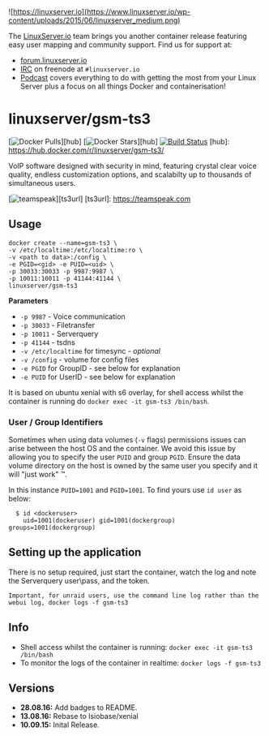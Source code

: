 ![https://linuxserver.io](https://www.linuxserver.io/wp-content/uploads/2015/06/linuxserver_medium.png)

The [LinuxServer.io](https://linuxserver.io) team brings you another container release featuring easy user mapping and community support. Find us for support at:
* [forum.linuxserver.io](https://forum.linuxserver.io)
* [IRC](https://www.linuxserver.io/index.php/irc/) on freenode at `#linuxserver.io`
* [Podcast](https://www.linuxserver.io/index.php/category/podcast/) covers everything to do with getting the most from your Linux Server plus a focus on all things Docker and containerisation!

# linuxserver/gsm-ts3
[![Docker Pulls](https://img.shields.io/docker/pulls/linuxserver/gsm-ts3.svg)][hub]
[![Docker Stars](https://img.shields.io/docker/stars/linuxserver/gsm-ts3.svg)][hub]
[![Build Status](http://jenkins.linuxserver.io:8080/buildStatus/icon?job=Dockers/LinuxServer.io/linuxserver-teamspeak)](http://jenkins.linuxserver.io:8080/job/Dockers/job/LinuxServer.io/job/linuxserver-teamspeak/)
[hub]: https://hub.docker.com/r/linuxserver/gsm-ts3/

VoIP software designed with security in mind, featuring crystal clear voice quality, endless customization options, and scalabilty up to thousands of simultaneous users.

[![teamspeak](https://teamspeak.com/assets/logos/teamspeak.svg)][ts3url]
[ts3url]: https://teamspeak.com

## Usage

```
docker create --name=gsm-ts3 \
-v /etc/localtime:/etc/localtime:ro \
-v <path to data>:/config \
-e PGID=<gid> -e PUID=<uid> \
-p 30033:30033 -p 9987:9987 \
-p 10011:10011 -p 41144:41144 \
linuxserver/gsm-ts3
```

**Parameters**
* `-p 9987` - Voice communication
* `-p 30033` - Filetransfer
* `-p 10011` - Serverquery
* `-p 41144` - tsdns
* `-v /etc/localtime` for timesync - *optional*
* `-v /config` - volume for config files
* `-e PGID` for GroupID - see below for explanation
* `-e PUID` for UserID - see below for explanation

It is based on ubuntu xenial with s6 overlay, for shell access whilst the container is running do `docker exec -it gsm-ts3 /bin/bash`.

### User / Group Identifiers

Sometimes when using data volumes (`-v` flags) permissions issues can arise between the host OS and the container. We avoid this issue by allowing you to specify the user `PUID` and group `PGID`. Ensure the data volume directory on the host is owned by the same user you specify and it will "just work" ™.

In this instance `PUID=1001` and `PGID=1001`. To find yours use `id user` as below:

```
  $ id <dockeruser>
    uid=1001(dockeruser) gid=1001(dockergroup) groups=1001(dockergroup)
```

## Setting up the application 

There is no setup required, just start the container, watch the log and note the Serverquery user\pass, and the token.

`Important, for unraid users, use the command line log rather than the webui log, docker logs -f gsm-ts3`


## Info

* Shell access whilst the container is running: `docker exec -it gsm-ts3 /bin/bash`
* To monitor the logs of the container in realtime: `docker logs -f gsm-ts3`

## Versions

+ **28.08.16:** Add badges to README.
+ **13.08.16:** Rebase to lsiobase/xenial
+ **10.09.15:** Inital Release. 


